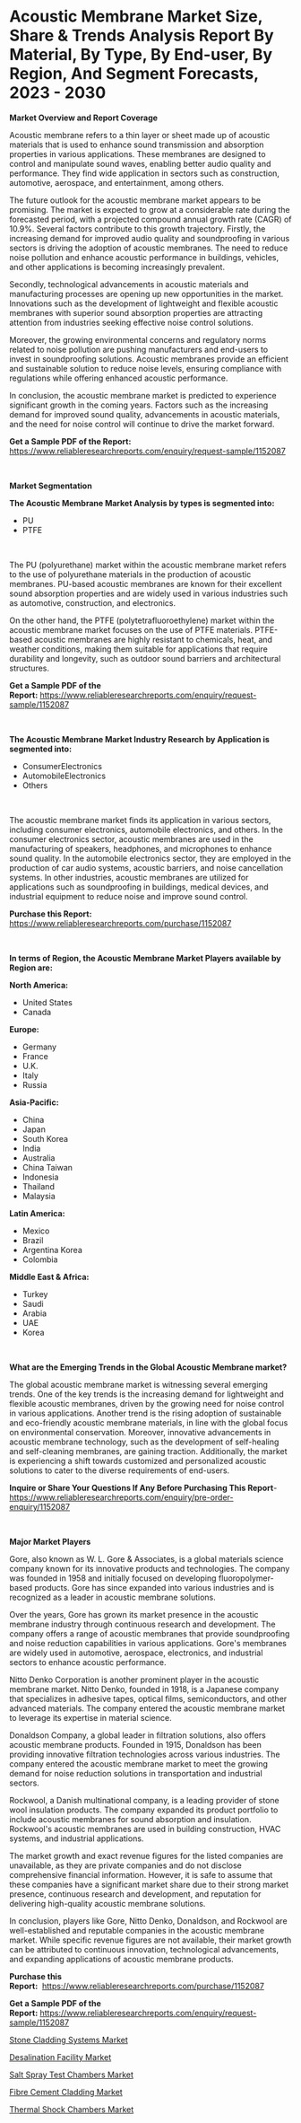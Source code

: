 <p><h1>Acoustic Membrane Market Size, Share & Trends Analysis Report By Material, By Type, By End-user, By Region, And Segment Forecasts, 2023 - 2030</h1></p><p><strong>Market Overview and Report Coverage</strong></p>
<p><p>Acoustic membrane refers to a thin layer or sheet made up of acoustic materials that is used to enhance sound transmission and absorption properties in various applications. These membranes are designed to control and manipulate sound waves, enabling better audio quality and performance. They find wide application in sectors such as construction, automotive, aerospace, and entertainment, among others.</p><p>The future outlook for the acoustic membrane market appears to be promising. The market is expected to grow at a considerable rate during the forecasted period, with a projected compound annual growth rate (CAGR) of 10.9%. Several factors contribute to this growth trajectory. Firstly, the increasing demand for improved audio quality and soundproofing in various sectors is driving the adoption of acoustic membranes. The need to reduce noise pollution and enhance acoustic performance in buildings, vehicles, and other applications is becoming increasingly prevalent.</p><p>Secondly, technological advancements in acoustic materials and manufacturing processes are opening up new opportunities in the market. Innovations such as the development of lightweight and flexible acoustic membranes with superior sound absorption properties are attracting attention from industries seeking effective noise control solutions.</p><p>Moreover, the growing environmental concerns and regulatory norms related to noise pollution are pushing manufacturers and end-users to invest in soundproofing solutions. Acoustic membranes provide an efficient and sustainable solution to reduce noise levels, ensuring compliance with regulations while offering enhanced acoustic performance.</p><p>In conclusion, the acoustic membrane market is predicted to experience significant growth in the coming years. Factors such as the increasing demand for improved sound quality, advancements in acoustic materials, and the need for noise control will continue to drive the market forward.</p></p>
<p><strong>Get a Sample PDF of the Report:</strong> <a href="https://www.reliableresearchreports.com/enquiry/request-sample/1152087">https://www.reliableresearchreports.com/enquiry/request-sample/1152087</a></p>
<p>&nbsp;</p>
<p><strong>Market Segmentation</strong></p>
<p><strong>The Acoustic Membrane Market Analysis by types is segmented into:</strong></p>
<p><ul><li>PU</li><li>PTFE</li></ul></p>
<p>&nbsp;</p>
<p><p>The PU (polyurethane) market within the acoustic membrane market refers to the use of polyurethane materials in the production of acoustic membranes. PU-based acoustic membranes are known for their excellent sound absorption properties and are widely used in various industries such as automotive, construction, and electronics. </p><p>On the other hand, the PTFE (polytetrafluoroethylene) market within the acoustic membrane market focuses on the use of PTFE materials. PTFE-based acoustic membranes are highly resistant to chemicals, heat, and weather conditions, making them suitable for applications that require durability and longevity, such as outdoor sound barriers and architectural structures.</p></p>
<p><strong>Get a Sample PDF of the Report:</strong>&nbsp;<a href="https://www.reliableresearchreports.com/enquiry/request-sample/1152087">https://www.reliableresearchreports.com/enquiry/request-sample/1152087</a></p>
<p>&nbsp;</p>
<p><strong>The Acoustic Membrane Market Industry Research by Application is segmented into:</strong></p>
<p><ul><li>ConsumerElectronics</li><li>AutomobileElectronics</li><li>Others</li></ul></p>
<p>&nbsp;</p>
<p><p>The acoustic membrane market finds its application in various sectors, including consumer electronics, automobile electronics, and others. In the consumer electronics sector, acoustic membranes are used in the manufacturing of speakers, headphones, and microphones to enhance sound quality. In the automobile electronics sector, they are employed in the production of car audio systems, acoustic barriers, and noise cancellation systems. In other industries, acoustic membranes are utilized for applications such as soundproofing in buildings, medical devices, and industrial equipment to reduce noise and improve sound control.</p></p>
<p><strong>Purchase this Report:</strong>&nbsp; <a href="https://www.reliableresearchreports.com/purchase/1152087">https://www.reliableresearchreports.com/purchase/1152087</a></p>
<p>&nbsp;</p>
<p><strong>In terms of Region, the Acoustic Membrane Market Players available by Region are:</strong></p>
<p>
    <p> <strong> North America: </strong>
        <ul>
            <li>United States</li>
            <li>Canada</li>
        </ul>
        </p> 
    <p> <strong> Europe: </strong>
        <ul>
            <li>Germany</li>
            <li>France</li>
            <li>U.K.</li>
            <li>Italy</li>
            <li>Russia</li>
        </ul>
        </p> 
    <p> <strong> Asia-Pacific: </strong>
        <ul>
            <li>China</li>
            <li>Japan</li>
            <li>South Korea</li>
            <li>India</li>
            <li>Australia</li>
            <li>China Taiwan</li>
            <li>Indonesia</li>
            <li>Thailand</li>
            <li>Malaysia</li>
        </ul>
        </p> 
    <p> <strong> Latin America: </strong>
        <ul>
            <li>Mexico</li>
            <li>Brazil</li>
            <li>Argentina Korea</li>
            <li>Colombia</li>
        </ul>
        </p> 
    <p> <strong> Middle East & Africa: </strong>
        <ul>
            <li>Turkey</li>
            <li>Saudi</li>
            <li>Arabia</li>
            <li>UAE</li>
            <li>Korea</li>
        </ul>
    </p>
    </p>
<p>&nbsp;</p>
<p><strong>What are the Emerging Trends in the Global Acoustic Membrane market?</strong></p>
<p><p>The global acoustic membrane market is witnessing several emerging trends. One of the key trends is the increasing demand for lightweight and flexible acoustic membranes, driven by the growing need for noise control in various applications. Another trend is the rising adoption of sustainable and eco-friendly acoustic membrane materials, in line with the global focus on environmental conservation. Moreover, innovative advancements in acoustic membrane technology, such as the development of self-healing and self-cleaning membranes, are gaining traction. Additionally, the market is experiencing a shift towards customized and personalized acoustic solutions to cater to the diverse requirements of end-users.</p></p>
<p><strong>Inquire or Share Your Questions If Any Before Purchasing This Report</strong>- <a href="https://www.reliableresearchreports.com/enquiry/pre-order-enquiry/1152087">https://www.reliableresearchreports.com/enquiry/pre-order-enquiry/1152087</a></p>
<p>&nbsp;</p>
<p><strong>Major Market Players</strong></p>
<p><p>Gore, also known as W. L. Gore & Associates, is a global materials science company known for its innovative products and technologies. The company was founded in 1958 and initially focused on developing fluoropolymer-based products. Gore has since expanded into various industries and is recognized as a leader in acoustic membrane solutions.</p><p>Over the years, Gore has grown its market presence in the acoustic membrane industry through continuous research and development. The company offers a range of acoustic membranes that provide soundproofing and noise reduction capabilities in various applications. Gore's membranes are widely used in automotive, aerospace, electronics, and industrial sectors to enhance acoustic performance.</p><p>Nitto Denko Corporation is another prominent player in the acoustic membrane market. Nitto Denko, founded in 1918, is a Japanese company that specializes in adhesive tapes, optical films, semiconductors, and other advanced materials. The company entered the acoustic membrane market to leverage its expertise in material science.</p><p>Donaldson Company, a global leader in filtration solutions, also offers acoustic membrane products. Founded in 1915, Donaldson has been providing innovative filtration technologies across various industries. The company entered the acoustic membrane market to meet the growing demand for noise reduction solutions in transportation and industrial sectors.</p><p>Rockwool, a Danish multinational company, is a leading provider of stone wool insulation products. The company expanded its product portfolio to include acoustic membranes for sound absorption and insulation. Rockwool's acoustic membranes are used in building construction, HVAC systems, and industrial applications.</p><p>The market growth and exact revenue figures for the listed companies are unavailable, as they are private companies and do not disclose comprehensive financial information. However, it is safe to assume that these companies have a significant market share due to their strong market presence, continuous research and development, and reputation for delivering high-quality acoustic membrane solutions.</p><p>In conclusion, players like Gore, Nitto Denko, Donaldson, and Rockwool are well-established and reputable companies in the acoustic membrane market. While specific revenue figures are not available, their market growth can be attributed to continuous innovation, technological advancements, and expanding applications of acoustic membrane products.</p></p>
<p><strong>Purchase this Report:</strong>&nbsp;&nbsp;<a href="https://www.reliableresearchreports.com/purchase/1152087">https://www.reliableresearchreports.com/purchase/1152087</a></p>
<p></p>
<p><strong>Get a Sample PDF of the Report:</strong>&nbsp;<a href="https://www.reliableresearchreports.com/enquiry/request-sample/1152087">https://www.reliableresearchreports.com/enquiry/request-sample/1152087</a></p>
<p><p><a href="https://github.com/mahnoor2003/Market-Research-Report-List-1/blob/main/stone-cladding-systems-market.md">Stone Cladding Systems Market</a></p><p><a href="https://medium.com/@angelaarnold1941/desalination-facility-market-analysis-its-cagr-market-segmentation-and-global-industry-overview-aabb288e2471">Desalination Facility Market</a></p><p><a href="https://medium.com/@tammyfreeman2022/salt-spray-test-chambers-market-size-and-market-trends-complete-industry-overview-2023-to-2030-9ebd4db3553d">Salt Spray Test Chambers Market</a></p><p><a href="https://github.com/abdelrhmankishk22/Market-Research-Report-List-1/blob/main/fibre-cement-cladding-market.md">Fibre Cement Cladding Market</a></p><p><a href="https://medium.com/@anndavis1924/thermal-shock-chambers-market-size-market-outlook-and-market-forecast-2023-to-2030-4f63444f5fcd">Thermal Shock Chambers Market</a></p></p>